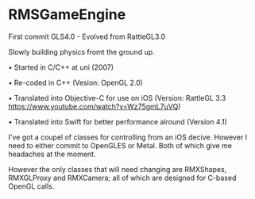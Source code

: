 # RMSGameEngine
First commit GLS4.0 - Evolved from RattleGL3.0

Slowly building physics fromt the ground up. 

  • Started in C/C++ at uni (2007)

  • Re-coded in C++ (Vesion: OpenGL 2.0)

  • Translated into Objective-C for use on iOS (Version: RattleGL 3.3 https://www.youtube.com/watch?v=Wz75gmL7uVQ)

  • Translated into Swift for better performance alround (Version 4.1)

I've got a coupel of classes for controlling from an iOS decive. However I need to either commit to OpenGLES or Metal. Both of which give me headaches at the moment.

However the only classes that will need changing are RMXShapes, RMXGLProxy and RMXCamera; all of which are designed for C-based OpenGL calls.
